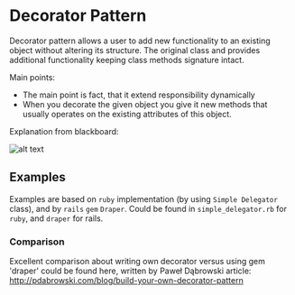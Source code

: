 # Decorator Pattern

Decorator pattern allows a user to add new functionality to an existing object without altering its structure. The original class and provides additional functionality keeping class methods signature intact.

Main points:
-  The main point is fact, that it extend responsibility dynamically
-  When you decorate the given object you give it new methods that usually operates on the existing attributes of this object.

Explanation from blackboard: 

![alt text]('./decorator_explanation.JPG')


## Examples

Examples are based on `ruby` implementation (by using `Simple Delegator` class), and by `rails` `gem` `Draper`. Could be found in `simple_delegator.rb` for `ruby`, and `draper` for rails.

### Comparison

Excellent comparison about writing own decorator versus using gem 'draper' could be found here, written by Paweł Dąbrowski article: http://pdabrowski.com/blog/build-your-own-decorator-pattern
```


